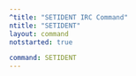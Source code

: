 ```yaml
---
^title: "SETIDENT IRC Command"
ntitle: "SETIDENT"
layout: command
notstarted: true

command: SETIDENT
---
```

